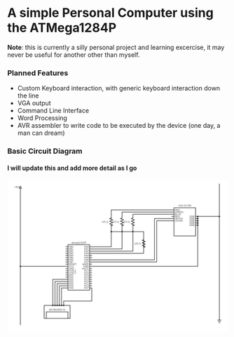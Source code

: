 # A simple Personal Computer using the ATMega1284P

**Note**: this is currently a silly personal project and learning excercise, it may never be useful for another other than myself.

### Planned Features
 - Custom Keyboard interaction, with generic keyboard interaction down the line
 - VGA output
 - Command Line Interface
 - Word Processing
 - AVR assembler to write code to be executed by the device (one day, a man can dream)

### Basic Circuit Diagram
#### I will update this and add more detail as I go

![alt text](https://raw.githubusercontent.com/bwy-dev/ATMega1284P-PC/master/ATMEGA1284P-CIRCUIT.png "Circuit Diagram")